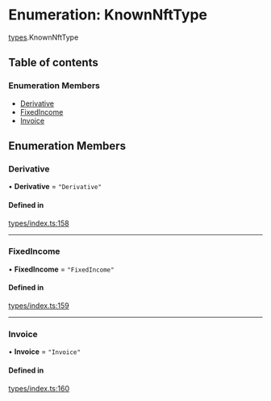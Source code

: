 # Enumeration: KnownNftType

[types](../wiki/types).KnownNftType

## Table of contents

### Enumeration Members

- [Derivative](../wiki/types.KnownNftType#derivative)
- [FixedIncome](../wiki/types.KnownNftType#fixedincome)
- [Invoice](../wiki/types.KnownNftType#invoice)

## Enumeration Members

### Derivative

• **Derivative** = ``"Derivative"``

#### Defined in

[types/index.ts:158](https://github.com/PolymeshAssociation/polymesh-sdk/blob/079537ad/src/types/index.ts#L158)

___

### FixedIncome

• **FixedIncome** = ``"FixedIncome"``

#### Defined in

[types/index.ts:159](https://github.com/PolymeshAssociation/polymesh-sdk/blob/079537ad/src/types/index.ts#L159)

___

### Invoice

• **Invoice** = ``"Invoice"``

#### Defined in

[types/index.ts:160](https://github.com/PolymeshAssociation/polymesh-sdk/blob/079537ad/src/types/index.ts#L160)
